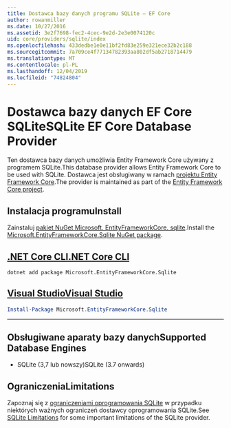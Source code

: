 ```yaml
---
title: Dostawca bazy danych programu SQLite — EF Core
author: rowanmiller
ms.date: 10/27/2016
ms.assetid: 3e2f7698-fec2-4cec-9e2d-2e3e0074120c
uid: core/providers/sqlite/index
ms.openlocfilehash: 433dedbe1e0e11bf2fd83e259e321ece32b2c188
ms.sourcegitcommit: 7a709ce4f77134782393aa802df5ab2718714479
ms.translationtype: MT
ms.contentlocale: pl-PL
ms.lasthandoff: 12/04/2019
ms.locfileid: "74824804"
---
```

# <a name="sqlite-ef-core-database-provider"></a><span data-ttu-id="2abbe-102">Dostawca bazy danych EF Core SQLite</span><span class="sxs-lookup"><span data-stu-id="2abbe-102">SQLite EF Core Database Provider</span></span>

<span data-ttu-id="2abbe-103">Ten dostawca bazy danych umożliwia Entity Framework Core używany z programem SQLite.</span><span class="sxs-lookup"><span data-stu-id="2abbe-103">This database provider allows Entity Framework Core to be used with SQLite.</span></span> <span data-ttu-id="2abbe-104">Dostawca jest obsługiwany w ramach [projektu Entity Framework Core](https://github.com/aspnet/EntityFrameworkCore).</span><span class="sxs-lookup"><span data-stu-id="2abbe-104">The provider is maintained as part of the [Entity Framework Core project](https://github.com/aspnet/EntityFrameworkCore).</span></span>

## <a name="install"></a><span data-ttu-id="2abbe-105">Instalacja programu</span><span class="sxs-lookup"><span data-stu-id="2abbe-105">Install</span></span>

<span data-ttu-id="2abbe-106">Zainstaluj [pakiet NuGet Microsoft. EntityFrameworkCore. sqlite](https://www.nuget.org/packages/Microsoft.EntityFrameworkCore.Sqlite/).</span><span class="sxs-lookup"><span data-stu-id="2abbe-106">Install the [Microsoft.EntityFrameworkCore.Sqlite NuGet package](https://www.nuget.org/packages/Microsoft.EntityFrameworkCore.Sqlite/).</span></span>

## <a name="net-core-clitabdotnet-core-cli"></a>[<span data-ttu-id="2abbe-107">.NET Core CLI</span><span class="sxs-lookup"><span data-stu-id="2abbe-107">.NET Core CLI</span></span>](#tab/dotnet-core-cli)

```dotnetcli
dotnet add package Microsoft.EntityFrameworkCore.Sqlite
```

## <a name="visual-studiotabvs"></a>[<span data-ttu-id="2abbe-108">Visual Studio</span><span class="sxs-lookup"><span data-stu-id="2abbe-108">Visual Studio</span></span>](#tab/vs)

``` powershell
Install-Package Microsoft.EntityFrameworkCore.Sqlite
```

***

## <a name="supported-database-engines"></a><span data-ttu-id="2abbe-109">Obsługiwane aparaty bazy danych</span><span class="sxs-lookup"><span data-stu-id="2abbe-109">Supported Database Engines</span></span>

* <span data-ttu-id="2abbe-110">SQLite (3,7 lub nowszy)</span><span class="sxs-lookup"><span data-stu-id="2abbe-110">SQLite (3.7 onwards)</span></span>

## <a name="limitations"></a><span data-ttu-id="2abbe-111">Ograniczenia</span><span class="sxs-lookup"><span data-stu-id="2abbe-111">Limitations</span></span>

<span data-ttu-id="2abbe-112">Zapoznaj się z [ograniczeniami oprogramowania SQLite](limitations.md) w przypadku niektórych ważnych ograniczeń dostawcy oprogramowania SQLite.</span><span class="sxs-lookup"><span data-stu-id="2abbe-112">See [SQLite Limitations](limitations.md) for some important limitations of the SQLite provider.</span></span>
